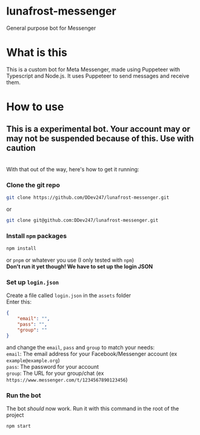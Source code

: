 # lunafrost-messenger
General purpose bot for Messenger

# What is this
This is a custom bot for Meta Messenger, made using Puppeteer with Typescript and Node.js. It uses Puppeteer to send messages and receive them.

# How to use
## This is a experimental bot. Your account may or may not be suspended because of this. Use with caution
<br>
With that out of the way, here's how to get it running:

### Clone the git repo
```sh
git clone https://github.com/DDev247/lunafrost-messenger.git
```
or
```sh
git clone git@github.com:DDev247/lunafrost-messenger.git
```

### Install `npm` packages
```sh
npm install
```
or `pnpm` or whatever you use (I only tested with `npm`) <br>
**Don't run it yet though! We have to set up the login JSON**

### Set up `login.json`
Create a file called `login.json` in the `assets` folder <br>
Enter this:
```json
{
    "email": "",
    "pass": "",
    "group": ""
}
```
and change the `email`, `pass` and `group` to match your needs: <br>
`email`: The email address for your Facebook/Messenger account (ex `example@example.org`) <br>
`pass`: The password for your account <br>
`group`: The URL for your group/chat (ex `https://www.messenger.com/t/1234567890123456`) <br>

### Run the bot
The bot *should* now work. Run it with this command in the root of the project
```sh
npm start
```
